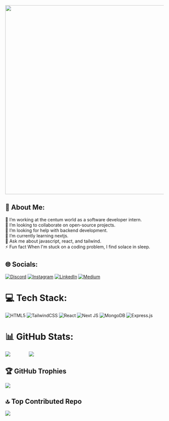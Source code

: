 <div align="center">
<img src="https://media.tenor.com/whgQwNlVvNkAAAAi/xero-code.gif" height="600px"></img>
</div>

## 💫 About Me:
🔭 I’m working at the centum world as a software developer intern.<br>👯 I’m looking to collaborate on open-source projects.<br>🤝 I’m looking for help with backend development.<br>🌱 I’m currently learning nextjs.<br>💬 Ask me about javascript, react, and tailwind.<br>⚡ Fun fact When I'm stuck on a coding problem, I find solace in sleep. 


## 🌐 Socials:
[![Discord](https://img.shields.io/badge/Discord-%237289DA.svg?logo=discord&logoColor=white)](https://discord.gg/me_insane) [![Instagram](https://img.shields.io/badge/Instagram-%23E4405F.svg?logo=Instagram&logoColor=white)](https://instagram.com/anii.messh) [![LinkedIn](https://img.shields.io/badge/LinkedIn-%230077B5.svg?logo=linkedin&logoColor=white)](https://linkedin.com/in/aniimessh-gupta) [![Medium](https://img.shields.io/badge/Medium-12100E?logo=medium&logoColor=white)](https://medium.com/@animeshsep01) 

# 💻 Tech Stack:
![HTML5](https://img.shields.io/badge/html5-%23E34F26.svg?style=for-the-badge&logo=html5&logoColor=white) ![TailwindCSS](https://img.shields.io/badge/tailwindcss-%2338B2AC.svg?style=for-the-badge&logo=tailwind-css&logoColor=white) ![React](https://img.shields.io/badge/react-%2320232a.svg?style=for-the-badge&logo=react&logoColor=%2361DAFB) ![Next JS](https://img.shields.io/badge/Next-black?style=for-the-badge&logo=next.js&logoColor=white) ![MongoDB](https://img.shields.io/badge/MongoDB-%234ea94b.svg?style=for-the-badge&logo=mongodb&logoColor=white) ![Express.js](https://img.shields.io/badge/express.js-%23404d59.svg?style=for-the-badge&logo=express&logoColor=%2361DAFB)
# 📊 GitHub Stats:
![](https://github-readme-stats.vercel.app/api?username=aniimessh&theme=dark&hide_border=true&include_all_commits=true&count_private=false) &nbsp; &nbsp; &nbsp; &nbsp; &nbsp; &nbsp; &nbsp;
![](https://github-readme-streak-stats.herokuapp.com/?user=aniimessh&theme=dark&hide_border=true)

## 🏆 GitHub Trophies
![](https://github-profile-trophy.vercel.app/?username=aniimessh&theme=radical&no-frame=true&no-bg=true&margin-w=4)

## 🔝 Top Contributed Repo
![](https://github-contributor-stats.vercel.app/api?username=aniimessh&limit=5&theme=dark&combine_all_yearly_contributions=true)
